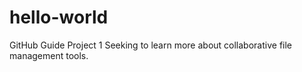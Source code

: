 # hello-world
GitHub Guide Project 1
Seeking to learn more about collaborative file management tools.
